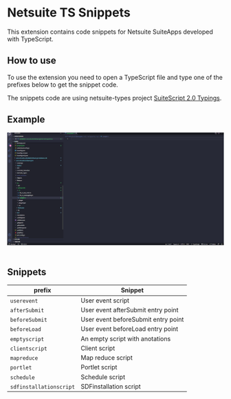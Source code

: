 # Netsuite TS Snippets

This extension contains code snippets for Netsuite SuiteApps developed with TypeScript.

## How to use

To use the extension you need to open a TypeScript file and type one of the prefixes below to get the snippet code. 

The snippets code are using netsuite-types project [SuiteScript 2.0 Typings](https://github.com/headintheclouddev/typings-suitescript-2.0).

## Example 
![](https://raw.githubusercontent.com/AlexandreWeber/netsuite-ts-snippets/main/sample.gif)
&nbsp;

## Snippets

| prefix                           | Snippet                                                                                    |
| --------------------------------- | --------------------------------------------------------------------------------------------- |
| `userevent`                  | User event script                                  |
| `afterSubmit`                  | User event afterSubmit entry point                                  |
| `beforeSubmit`                  | User event beforeSubmit entry point                                  |
| `beforeLoad`                  | User event beforeLoad entry point                                  |
| `emptyscript`                  | An empty script with anotations                                  |
| `clientscript`                  | Client script                                  |
| `mapreduce`                  |Map reduce script                                  |
| `portlet`                  | Portlet script                                  |
| `schedule`                  | Schedule script                                  |
| `sdfinstallationscript`                  | SDFinstallation script                                  |
